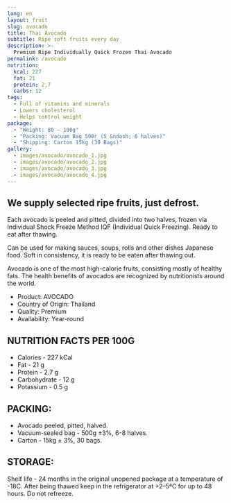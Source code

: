 ```yaml
---
lang: en
layout: fruit
slug: avocado
title: Thai Avocado
subtitle: Ripe soft fruits every day
description: >-
  Premium Ripe Individually Quick Frozen Thai Avocado
permalink: /avocado
nutrition:
  kcal: 227
  fat: 21
  protein: 2,7
  carbs: 12
tags:
  - Full of vitamins and minerals
  - Lowers cholesterol
  - Helps control weight
package:
  - "Weight: 80 — 100g"
  - "Packing: Vacuum Bag 500г (5 &ndash; 6 halves)"
  - "Shipping: Carton 15kg (30 Bags)"
gallery:
  - images/avocado/avocado_1.jpg
  - images/avocado/avocado_2.jpg
  - images/avocado/avocado_3.jpg
  - images/avocado/avocado_4.jpg
---
```


## We supply selected ripe fruits, just defrost.

Each avocado is peeled and pitted, divided into two
halves, frozen via Individual Shock Freeze Method IQF
(Individual Quick Freezing). Ready to eat after thawing.

Can be used for making sauces, soups, rolls and other dishes
Japanese food. Soft in consistency, it is ready to be eaten after thawing out.

Avocado is one of the most high-calorie fruits, consisting mostly of
healthy fats. The health benefits of avocados are recognized by
nutritionists around the world.

* Product: AVOCADO
* Country of Origin: Thailand
* Quality: Premium
* Availability: Year-round

## NUTRITION FACTS PER 100G

* Calories - 227 kCal
* Fat - 21 g
* Protein - 2.7 g
* Carbohydrate - 12 g
* Potassium - 0.5 g

## PACKING:

* Avocado peeled, pitted, halved.
* Vacuum-sealed bag - 500g ±3%, 6-8 halves.
* Carton - 15kg ± 3%, 30 bags.

## STORAGE:

Shelf life - 24 months in the original unopened package at a temperature of -18С.
After being thawed keep in the refrigerator at +2–5ªС for up to 48 hours.
Do not refreeze.
